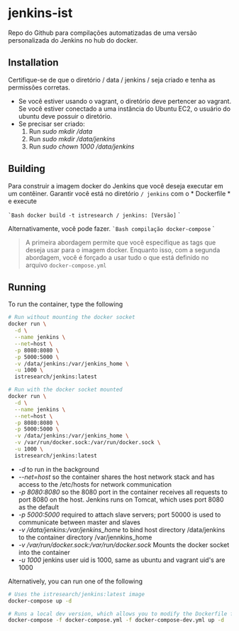 # jenkins-ist
Repo do Github para compilações automatizadas de uma versão personalizada do Jenkins no hub do docker.

## Installation

Certifique-se de que o diretório / data / jenkins / seja criado e tenha as permissões corretas.
- Se você estiver usando o vagrant, o diretório deve pertencer ao vagrant.
  Se você estiver conectado a uma instância do Ubuntu EC2, o usuário do ubuntu deve possuir o diretório.
- Se precisar ser criado:
  1. Run *sudo mkdir /data*
  2. Run *sudo mkdir /data/jenkins*
  3. Run *sudo chown 1000 /data/jenkins*

## Building

Para construir a imagem docker do Jenkins que você deseja executar em um contêiner. Garantir
você está no diretório `/ jenkins` com o * Dockerfile * e execute

`` `Bash
docker build -t istresearch / jenkins: [Versão]
`` `

Alternativamente, você pode fazer.
`` `Bash
compilação docker-compose
`` `

> A primeira abordagem permite que você especifique as tags que deseja usar para o
imagem docker. Enquanto isso, com a segunda abordagem, você é forçado a usar
tudo o que está definido no arquivo `docker-compose.yml`

## Running

To run the container, type the following

```Bash
# Run without mounting the docker socket
docker run \
  -d \
  --name jenkins \
  --net=host \
  -p 8080:8080 \
  -p 5000:5000 \
  -v /data/jenkins:/var/jenkins_home \
  -u 1000 \
  istresearch/jenkins:latest

# Run with the docker socket mounted
docker run \
  -d \
  --name jenkins \
  --net=host \
  -p 8080:8080 \
  -p 5000:5000 \
  -v /data/jenkins:/var/jenkins_home \
  -v /var/run/docker.sock:/var/run/docker.sock \
  -u 1000 \
  istresearch/jenkins:latest
```
- *-d* to run in the background
- *--net=host* so the container shares the host network stack and has access to the /etc/hosts for network communication
- *-p 8080:8080* so the 8080 port in the container receives all requests to port 8080 on the host. Jenkins runs on Tomcat, which uses port 8080 as the default
- *-p 5000:5000* required to attach slave servers; port 50000 is used to communicate between master and slaves
- *-v /data/jenkins:/var/jenkins_home* to bind host directory /data/jenkins to the container directory /var/jennkins_home
- *-v /var/run/docker.sock:/var/run/docker.sock* Mounts the docker socket into the container 
- *-u 1000* jenkins user uid is 1000, same as ubuntu and vagrant uid's are 1000

Alternatively, you can run one of the following

```Bash
# Uses the istresearch/jenkins:latest image
docker-compose up -d

# Runs a local dev version, which allows you to modify the Dockerfile for local experimentation.
docker-compose -f docker-compose.yml -f docker-compose-dev.yml up -d
```
